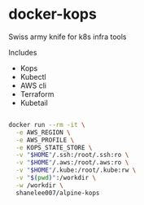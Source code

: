 # docker-kops
Swiss army knife for k8s infra tools

Includes
* Kops
* Kubectl
* AWS cli
* Terraform
* Kubetail


```bash

docker run --rm -it \
  -e AWS_REGION \
  -e AWS_PROFILE \
  -e KOPS_STATE_STORE \
  -v "$HOME"/.ssh:/root/.ssh:ro \
  -v "$HOME"/.aws:/root/.aws:ro \
  -v "$HOME"/.kube:/root/.kube:rw \
  -v "$(pwd)":/workdir \
  -w /workdir \
  shanelee007/alpine-kops

```
